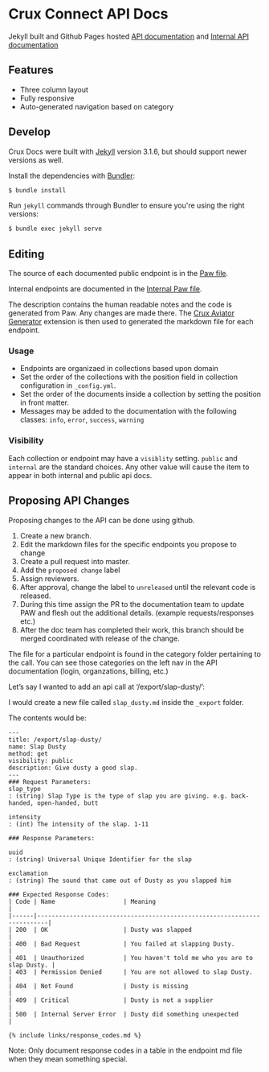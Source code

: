 # Crux Connect API Docs

Jekyll built and Github Pages hosted [API documentation](https://docs.cruxconnect.com)
and [Internal API documentation](https://docs.cruxconnect.com/internal/)

## Features

* Three column layout
* Fully responsive
* Auto-generated navigation based on category

## Develop
Crux Docs were built with [Jekyll](http://jekyllrb.com/) version 3.1.6, but should support newer versions as well.

Install the dependencies with [Bundler](http://bundler.io/):

~~~bash
$ bundle install
~~~

Run `jekyll` commands through Bundler to ensure you're using the right versions:

~~~bash
$ bundle exec jekyll serve
~~~

## Editing

The source of each documented public endpoint is in the [Paw file](/files/Crux-API-Project.paw).

Internal endpoints are documented in the [Internal Paw file](/files/Internal_Crux_API-Project.paw).

The description contains the human readable notes and the code is generated from Paw.
Any changes are made there.
The [Crux Aviator Generator](https://github.com/CruxConnect/paw-aviator-extension)
extension is then used to generated the markdown file for each endpoint.

### Usage

* Endpoints are organizaed in collections based upon domain
* Set the order of the collections with the position field in collection configuration in `_config.yml`.
* Set the order of the documents inside a collection by setting the position in front matter.
* Messages may be added to the documentation with the following classes: `info`, `error`, `success`, `warning`

### Visibility

Each collection or endpoint may have a `visiblity` setting.
`public` and `internal` are the standard choices.
Any other value will cause the item to appear in both internal and public api docs.

## Proposing API Changes

Proposing changes to the API can be done using github.

1. Create a new branch.
1. Edit the markdown files for the specific endpoints you propose to change
1. Create a pull request into master.
1. Add the `proposed change` label
1. Assign reviewers.
1. After approval, change the label to `unreleased` until the relevant code is released.
1. During this time assign the PR to the documentation team to update PAW and flesh out the additional details. (example requests/responses etc.)
1. After the doc team has completed their work, this branch should be merged coordinated with release of the change.

The file for a particular endpoint is found in the category folder pertaining to the call.
You can see those categories on the left nav in the API documentation (login, organzations, billing, etc.)

Let’s say I wanted to add an api call at ‘/export/slap-dusty/’:

I would create a new file called `slap_dusty.md` inside the `_export` folder.

The contents would be:
```
---
title: /export/slap-dusty/
name: Slap Dusty
method: get
visibility: public
description: Give dusty a good slap.
---
### Request Parameters:
slap_type
: (string) Slap Type is the type of slap you are giving. e.g. back-handed, open-handed, butt

intensity
: (int) The intensity of the slap. 1-11

### Response Parameters:

uuid
: (string) Universal Unique Identifier for the slap

exclamation
: (string) The sound that came out of Dusty as you slapped him

### Expected Response Codes:
| Code | Name                   | Meaning                                        |
|------|-------------------------------------------------------------------------|
| 200  | OK                     | Dusty was slapped                              |
| 400  | Bad Request            | You failed at slapping Dusty.                  |
| 401  | Unauthorized           | You haven't told me who you are to slap Dusty. |
| 403  | Permission Denied      | You are not allowed to slap Dusty.             |
| 404  | Not Found              | Dusty is missing                               |
| 409  | Critical               | Dusty is not a supplier                        |
| 500  | Internal Server Error  | Dusty did something unexpected                 |

{% include links/response_codes.md %}
```

Note: Only document response codes in a table in the endpoint md file when they mean something special.
